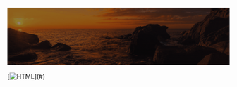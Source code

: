 ![Animação de Digitação](media/Cabeçalho.gif)


[![HTML](https://img.shields.io/badge/-HTML-FF0000E6?style=for-the-badge&logo=html5&logoColor=FF0000&color=rgba(255,0,0,0.1))](#)















